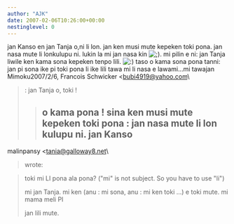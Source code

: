 ```yaml
---
author: "AJK"
date: 2007-02-06T10:26:00+00:00
nestinglevel: 0
---
```

jan Kanso en jan Tanja o,ni li lon. jan ken musi mute kepeken toki pona. jan nasa mute li lonkulupu ni. lukin la mi jan nasa kin ![;)](images/smilies/icon_e_wink.gif "Wink"). mi pilin e ni: jan Tanja liwile ken kama sona kepeken tenpo lili. ![:)](images/smilies/icon_e_smile.gif "Smile") taso o kama sona pona tanni: jan pi sona ike pi toki pona li ike lili tawa mi li nasa e lawami...mi tawajan Mimoku2007/2/6, Francois Schwicker <[bubi4919@yahoo.com](mailto://bubi4919@yahoo.com)\
>:
> jan Tanja o, toki !
>> o kama pona ! sina ken musi mute kepeken toki pona :
> jan nasa mute li lon kulupu ni.
>> jan Kanso
>> ---
 malinpansy <[tania@galloway8.net](mailto://tania@galloway8.net)\
> wrote:

>> 
> toki mi LI pona ala pona? ("mi" is not subject. So
> you have to use "li")
> 
> mi jan Tanja. mi ken (anu : mi sona, anu : mi ken
> toki ...) e toki mute. mi mama meli PI
> 
> jan lili mute.